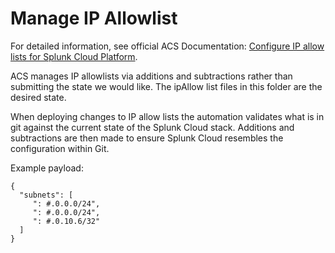# Manage IP Allowlist

For detailed information, see official ACS Documentation: [Configure IP allow lists for Splunk Cloud Platform](https://docs.splunk.com/Documentation/SplunkCloud/latest/Config/ConfigureIPAllowList).

ACS manages IP allowlists via additions and subtractions rather than submitting the state we would like.  The ipAllow list files in this folder are the desired state.

When deploying changes to IP allow lists the automation validates what is in git against the current state of the Splunk Cloud stack. Additions and subtractions are then made to ensure Splunk Cloud resembles the configuration within Git.

Example payload:
```
{
  "subnets": [
     ": #.0.0.0/24",
     ": #.0.0.0/24",
     ": #.0.10.6/32"
  ]
}
```